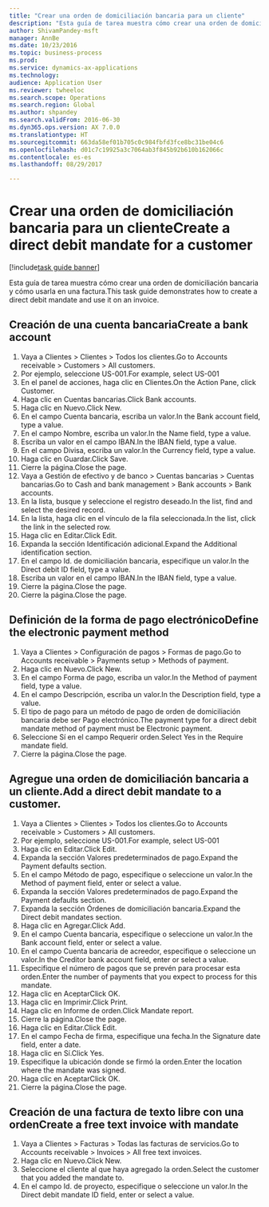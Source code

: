 ```yaml
--- 
title: "Crear una orden de domiciliación bancaria para un cliente"
description: "Esta guía de tarea muestra cómo crear una orden de domiciliación bancaria y cómo usarla en una factura."
author: ShivamPandey-msft
manager: AnnBe
ms.date: 10/23/2016
ms.topic: business-process
ms.prod: 
ms.service: dynamics-ax-applications
ms.technology: 
audience: Application User
ms.reviewer: twheeloc
ms.search.scope: Operations
ms.search.region: Global
ms.author: shpandey
ms.search.validFrom: 2016-06-30
ms.dyn365.ops.version: AX 7.0.0
ms.translationtype: HT
ms.sourcegitcommit: 663da58ef01b705c0c984fbfd3fce8bc31be04c6
ms.openlocfilehash: d01c7c19925a3c7064ab3f845b92b610b162066c
ms.contentlocale: es-es
ms.lasthandoff: 08/29/2017

---
```

# <a name="create-a-direct-debit-mandate-for-a-customer"></a><span data-ttu-id="f8e69-103">Crear una orden de domiciliación bancaria para un cliente</span><span class="sxs-lookup"><span data-stu-id="f8e69-103">Create a direct debit mandate for a customer</span></span>

[!include[task guide banner](../../includes/task-guide-banner.md)]

<span data-ttu-id="f8e69-104">Esta guía de tarea muestra cómo crear una orden de domiciliación bancaria y cómo usarla en una factura.</span><span class="sxs-lookup"><span data-stu-id="f8e69-104">This task guide demonstrates how to create a direct debit mandate and use it on an invoice.</span></span>


## <a name="create-a-bank-account"></a><span data-ttu-id="f8e69-105">Creación de una cuenta bancaria</span><span class="sxs-lookup"><span data-stu-id="f8e69-105">Create a bank account</span></span>
1. <span data-ttu-id="f8e69-106">Vaya a Clientes > Clientes > Todos los clientes.</span><span class="sxs-lookup"><span data-stu-id="f8e69-106">Go to Accounts receivable > Customers > All customers.</span></span>
2. <span data-ttu-id="f8e69-107">Por ejemplo, seleccione US-001.</span><span class="sxs-lookup"><span data-stu-id="f8e69-107">For example, select US-001</span></span>
3. <span data-ttu-id="f8e69-108">En el panel de acciones, haga clic en Clientes.</span><span class="sxs-lookup"><span data-stu-id="f8e69-108">On the Action Pane, click Customer.</span></span>
4. <span data-ttu-id="f8e69-109">Haga clic en Cuentas bancarias.</span><span class="sxs-lookup"><span data-stu-id="f8e69-109">Click Bank accounts.</span></span>
5. <span data-ttu-id="f8e69-110">Haga clic en Nuevo.</span><span class="sxs-lookup"><span data-stu-id="f8e69-110">Click New.</span></span>
6. <span data-ttu-id="f8e69-111">En el campo Cuenta bancaria, escriba un valor.</span><span class="sxs-lookup"><span data-stu-id="f8e69-111">In the Bank account field, type a value.</span></span>
7. <span data-ttu-id="f8e69-112">En el campo Nombre, escriba un valor.</span><span class="sxs-lookup"><span data-stu-id="f8e69-112">In the Name field, type a value.</span></span>
8. <span data-ttu-id="f8e69-113">Escriba un valor en el campo IBAN.</span><span class="sxs-lookup"><span data-stu-id="f8e69-113">In the IBAN field, type a value.</span></span>
9. <span data-ttu-id="f8e69-114">En el campo Divisa, escriba un valor.</span><span class="sxs-lookup"><span data-stu-id="f8e69-114">In the Currency field, type a value.</span></span>
10. <span data-ttu-id="f8e69-115">Haga clic en Guardar.</span><span class="sxs-lookup"><span data-stu-id="f8e69-115">Click Save.</span></span>
11. <span data-ttu-id="f8e69-116">Cierre la página.</span><span class="sxs-lookup"><span data-stu-id="f8e69-116">Close the page.</span></span>
12. <span data-ttu-id="f8e69-117">Vaya a Gestión de efectivo y de banco > Cuentas bancarias > Cuentas bancarias.</span><span class="sxs-lookup"><span data-stu-id="f8e69-117">Go to Cash and bank management > Bank accounts > Bank accounts.</span></span>
13. <span data-ttu-id="f8e69-118">En la lista, busque y seleccione el registro deseado.</span><span class="sxs-lookup"><span data-stu-id="f8e69-118">In the list, find and select the desired record.</span></span>
14. <span data-ttu-id="f8e69-119">En la lista, haga clic en el vínculo de la fila seleccionada.</span><span class="sxs-lookup"><span data-stu-id="f8e69-119">In the list, click the link in the selected row.</span></span>
15. <span data-ttu-id="f8e69-120">Haga clic en Editar.</span><span class="sxs-lookup"><span data-stu-id="f8e69-120">Click Edit.</span></span>
16. <span data-ttu-id="f8e69-121">Expanda la sección Identificación adicional.</span><span class="sxs-lookup"><span data-stu-id="f8e69-121">Expand the Additional identification section.</span></span>
17. <span data-ttu-id="f8e69-122">En el campo Id. de domiciliación bancaria, especifique un valor.</span><span class="sxs-lookup"><span data-stu-id="f8e69-122">In the Direct debit ID field, type a value.</span></span>
18. <span data-ttu-id="f8e69-123">Escriba un valor en el campo IBAN.</span><span class="sxs-lookup"><span data-stu-id="f8e69-123">In the IBAN field, type a value.</span></span>
19. <span data-ttu-id="f8e69-124">Cierre la página.</span><span class="sxs-lookup"><span data-stu-id="f8e69-124">Close the page.</span></span>
20. <span data-ttu-id="f8e69-125">Cierre la página.</span><span class="sxs-lookup"><span data-stu-id="f8e69-125">Close the page.</span></span>

## <a name="define-the-electronic-payment-method"></a><span data-ttu-id="f8e69-126">Definición de la forma de pago electrónico</span><span class="sxs-lookup"><span data-stu-id="f8e69-126">Define the electronic payment method</span></span>
1. <span data-ttu-id="f8e69-127">Vaya a Clientes > Configuración de pagos > Formas de pago.</span><span class="sxs-lookup"><span data-stu-id="f8e69-127">Go to Accounts receivable > Payments setup > Methods of payment.</span></span>
2. <span data-ttu-id="f8e69-128">Haga clic en Nuevo.</span><span class="sxs-lookup"><span data-stu-id="f8e69-128">Click New.</span></span>
3. <span data-ttu-id="f8e69-129">En el campo Forma de pago, escriba un valor.</span><span class="sxs-lookup"><span data-stu-id="f8e69-129">In the Method of payment field, type a value.</span></span>
4. <span data-ttu-id="f8e69-130">En el campo Descripción, escriba un valor.</span><span class="sxs-lookup"><span data-stu-id="f8e69-130">In the Description field, type a value.</span></span>
5. <span data-ttu-id="f8e69-131">El tipo de pago para un método de pago de orden de domiciliación bancaria debe ser Pago electrónico.</span><span class="sxs-lookup"><span data-stu-id="f8e69-131">The payment type for a direct debit mandate method of payment must be Electronic payment.</span></span>
6. <span data-ttu-id="f8e69-132">Seleccione Sí en el campo Requerir orden.</span><span class="sxs-lookup"><span data-stu-id="f8e69-132">Select Yes in the Require mandate field.</span></span>
7. <span data-ttu-id="f8e69-133">Cierre la página.</span><span class="sxs-lookup"><span data-stu-id="f8e69-133">Close the page.</span></span>

## <a name="add-a-direct-debit-mandate-to-a-customer"></a><span data-ttu-id="f8e69-134">Agregue una orden de domiciliación bancaria a un cliente.</span><span class="sxs-lookup"><span data-stu-id="f8e69-134">Add a direct debit mandate to a customer.</span></span>
1. <span data-ttu-id="f8e69-135">Vaya a Clientes > Clientes > Todos los clientes.</span><span class="sxs-lookup"><span data-stu-id="f8e69-135">Go to Accounts receivable > Customers > All customers.</span></span>
2. <span data-ttu-id="f8e69-136">Por ejemplo, seleccione US-001.</span><span class="sxs-lookup"><span data-stu-id="f8e69-136">For example, select US-001</span></span>
3. <span data-ttu-id="f8e69-137">Haga clic en Editar.</span><span class="sxs-lookup"><span data-stu-id="f8e69-137">Click Edit.</span></span>
4. <span data-ttu-id="f8e69-138">Expanda la sección Valores predeterminados de pago.</span><span class="sxs-lookup"><span data-stu-id="f8e69-138">Expand the Payment defaults section.</span></span>
5. <span data-ttu-id="f8e69-139">En el campo Método de pago, especifique o seleccione un valor.</span><span class="sxs-lookup"><span data-stu-id="f8e69-139">In the Method of payment field, enter or select a value.</span></span>
6. <span data-ttu-id="f8e69-140">Expanda la sección Valores predeterminados de pago.</span><span class="sxs-lookup"><span data-stu-id="f8e69-140">Expand the Payment defaults section.</span></span>
7. <span data-ttu-id="f8e69-141">Expanda la sección Órdenes de domiciliación bancaria.</span><span class="sxs-lookup"><span data-stu-id="f8e69-141">Expand the Direct debit mandates section.</span></span>
8. <span data-ttu-id="f8e69-142">Haga clic en Agregar.</span><span class="sxs-lookup"><span data-stu-id="f8e69-142">Click Add.</span></span>
9. <span data-ttu-id="f8e69-143">En el campo Cuenta bancaria, especifique o seleccione un valor.</span><span class="sxs-lookup"><span data-stu-id="f8e69-143">In the Bank account field, enter or select a value.</span></span>
10. <span data-ttu-id="f8e69-144">En el campo Cuenta bancaria de acreedor, especifique o seleccione un valor.</span><span class="sxs-lookup"><span data-stu-id="f8e69-144">In the Creditor bank account field, enter or select a value.</span></span>
11. <span data-ttu-id="f8e69-145">Especifique el número de pagos que se prevén para procesar esta orden.</span><span class="sxs-lookup"><span data-stu-id="f8e69-145">Enter the number of payments that you expect to process for this mandate.</span></span>
12. <span data-ttu-id="f8e69-146">Haga clic en Aceptar</span><span class="sxs-lookup"><span data-stu-id="f8e69-146">Click OK.</span></span>
13. <span data-ttu-id="f8e69-147">Haga clic en Imprimir.</span><span class="sxs-lookup"><span data-stu-id="f8e69-147">Click Print.</span></span>
14. <span data-ttu-id="f8e69-148">Haga clic en Informe de orden.</span><span class="sxs-lookup"><span data-stu-id="f8e69-148">Click Mandate report.</span></span>
15. <span data-ttu-id="f8e69-149">Cierre la página.</span><span class="sxs-lookup"><span data-stu-id="f8e69-149">Close the page.</span></span>
16. <span data-ttu-id="f8e69-150">Haga clic en Editar.</span><span class="sxs-lookup"><span data-stu-id="f8e69-150">Click Edit.</span></span>
17. <span data-ttu-id="f8e69-151">En el campo Fecha de firma, especifique una fecha.</span><span class="sxs-lookup"><span data-stu-id="f8e69-151">In the Signature date field, enter a date.</span></span>
18. <span data-ttu-id="f8e69-152">Haga clic en Sí.</span><span class="sxs-lookup"><span data-stu-id="f8e69-152">Click Yes.</span></span>
19. <span data-ttu-id="f8e69-153">Especifique la ubicación donde se firmó la orden.</span><span class="sxs-lookup"><span data-stu-id="f8e69-153">Enter the location where the mandate was signed.</span></span>
20. <span data-ttu-id="f8e69-154">Haga clic en Aceptar</span><span class="sxs-lookup"><span data-stu-id="f8e69-154">Click OK.</span></span>
21. <span data-ttu-id="f8e69-155">Cierre la página.</span><span class="sxs-lookup"><span data-stu-id="f8e69-155">Close the page.</span></span>

## <a name="create-a-free-text-invoice-with-mandate"></a><span data-ttu-id="f8e69-156">Creación de una factura de texto libre con una orden</span><span class="sxs-lookup"><span data-stu-id="f8e69-156">Create a free text invoice with mandate</span></span>
1. <span data-ttu-id="f8e69-157">Vaya a Clientes > Facturas > Todas las facturas de servicios.</span><span class="sxs-lookup"><span data-stu-id="f8e69-157">Go to Accounts receivable > Invoices > All free text invoices.</span></span>
2. <span data-ttu-id="f8e69-158">Haga clic en Nuevo.</span><span class="sxs-lookup"><span data-stu-id="f8e69-158">Click New.</span></span>
3. <span data-ttu-id="f8e69-159">Seleccione el cliente al que haya agregado la orden.</span><span class="sxs-lookup"><span data-stu-id="f8e69-159">Select the customer that you added the mandate to.</span></span>
4. <span data-ttu-id="f8e69-160">En el campo Id. de proyecto, especifique o seleccione un valor.</span><span class="sxs-lookup"><span data-stu-id="f8e69-160">In the Direct debit mandate ID field, enter or select a value.</span></span>


